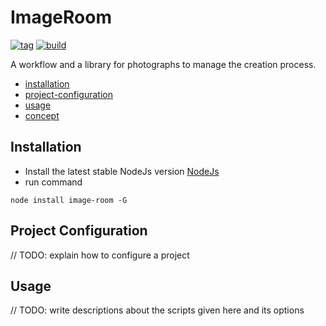 # ImageRoom

[![tag](https://img.shields.io/github/tag/rbuas/image-room.svg)](https://GitHub.com/rbuas/image-room/tags/)
[![build](https://travis-ci.org/rbuas/image-room.svg?branch=master)](https://travis-ci.org/rbuas/image-room)

A workflow and a library for photographs to manage the creation process.

- [installation](#installation)
- [project-configuration](#project-configuration)
- [usage](#usage)
- [concept](./concept)

## Installation
- Install the latest stable NodeJs version [NodeJs](https://nodejs.org/en/)
- run command 
```
node install image-room -G
```

## Project Configuration
// TODO: explain how to configure a project

## Usage
// TODO: write descriptions about the scripts given here and its options



